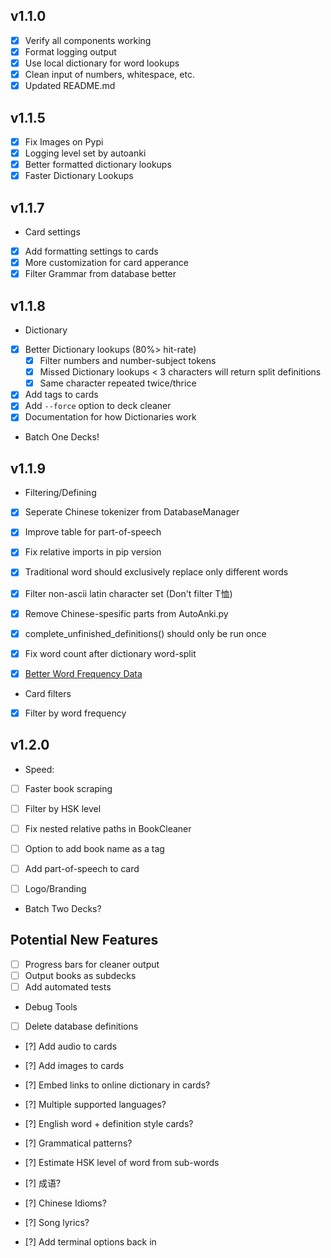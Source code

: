 ## v1.1.0
- [x] Verify all components working
- [x] Format logging output
- [x] Use local dictionary for word lookups
- [x] Clean input of numbers, whitespace, etc.
- [x] Updated README.md

## v1.1.5
- [x] Fix Images on Pypi
- [x] Logging level set by autoanki
- [x] Better formatted dictionary lookups
- [x] Faster Dictionary Lookups

## v1.1.7
- Card settings
- [x] Add formatting settings to cards
- [x] More customization for card apperance
- [x] Filter Grammar from database better

## v1.1.8
- Dictionary
- [x] Better Dictionary lookups (80%> hit-rate)
    - [x] Filter numbers and number-subject tokens
    - [x] Missed Dictionary lookups < 3 characters will return split definitions
    - [x] Same character repeated twice/thrice

- [x] Add tags to cards
- [x] Add `--force` option to deck cleaner
- [x] Documentation for how Dictionaries work
- Batch One Decks!

## v1.1.9
- Filtering/Defining
- [x] Seperate Chinese tokenizer from DatabaseManager
- [x] Improve table for part-of-speech
- [x] Fix relative imports in pip version
- [x] Traditional word should exclusively replace only different words
- [x] Filter non-ascii latin character set (Don't filter T恤)
- [x] Remove Chinese-spesific parts from AutoAnki.py
- [x] complete_unfinished_definitions() should only be run once
- [x] Fix word count after dictionary word-split

- [x] [Better Word Frequency Data](https://lingua.mtsu.edu/chinese-computing/statistics/char/list.php?Which=MO)
- Card filters
- [x] Filter by word frequency

## v1.2.0
- Speed:
- [ ] Faster book scraping

- [ ] Filter by HSK level

- [ ] Fix nested relative paths in BookCleaner
- [ ] Option to add book name as a tag
- [ ] Add part-of-speech to card

- [ ] Logo/Branding
- Batch Two Decks?

## Potential New Features

- [ ] Progress bars for cleaner output
- [ ] Output books as subdecks
- [ ] Add automated tests

- Debug Tools
- [ ] Delete database definitions

- [?] Add audio to cards
- [?] Add images to cards
- [?] Embed links to online dictionary in cards?

- [?] Multiple supported languages?
- [?] English word + definition style cards?
- [?] Grammatical patterns?
- [?] Estimate HSK level of word from sub-words
- [?] 成语?
- [?] Chinese Idioms?
- [?] Song lyrics?
- [?] Add terminal options back in

